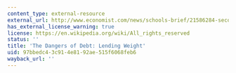```yaml
---
content_type: external-resource
external_url: http://www.economist.com/news/schools-brief/21586284-second-our-series-articles-financial-crisis-looks-role-debt-and
has_external_license_warning: true
license: https://en.wikipedia.org/wiki/All_rights_reserved
status: ''
title: 'The Dangers of Debt: Lending Weight'
uid: 97bbedc4-3c91-4e81-92ae-515f6068feb6
wayback_url: ''
---
```


